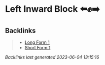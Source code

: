 # Left Inward Block ⬅️✊➡️

## Backlinks

> - [Long Form 1](..\forms\long-form-1.md)
> - [Short Form 1](..\forms\short-form-1.md)

_Backlinks last generated 2023-06-04 13:15:16_
